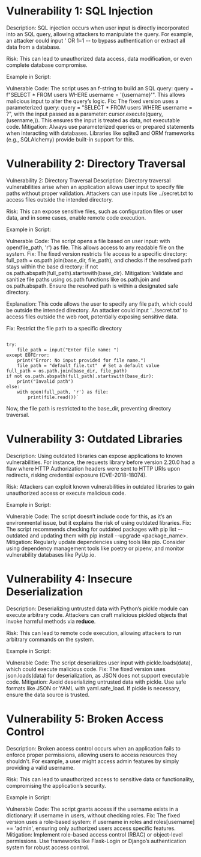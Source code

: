 # Vulnerability 1: SQL Injection
Description: SQL injection occurs when user input is directly incorporated into an SQL query, allowing attackers to manipulate the query. For example, an attacker could input ' OR 1=1 -- to bypass authentication or extract all data from a database.

Risk: This can lead to unauthorized data access, data modification, or even complete database compromise.

Example in Script:

Vulnerable Code: The script uses an f-string to build an SQL query: query = f"SELECT * FROM users WHERE username = '{username}'". This allows malicious input to alter the query’s logic.
Fix: The fixed version uses a parameterized query: query = "SELECT * FROM users WHERE username = ?", with the input passed as a parameter: cursor.execute(query, (username,)). This ensures the input is treated as data, not executable code.
Mitigation: Always use parameterized queries or prepared statements when interacting with databases. Libraries like sqlite3 and ORM frameworks (e.g., SQLAlchemy) provide built-in support for this.


# Vulnerability 2: Directory Traversal
Vulnerability 2: Directory Traversal
Description: Directory traversal vulnerabilities arise when an application allows user input to specify file paths without proper validation. Attackers can use inputs like ../secret.txt to access files outside the intended directory.

Risk: This can expose sensitive files, such as configuration files or user data, and in some cases, enable remote code execution.

Example in Script:

Vulnerable Code: The script opens a file based on user input: with open(file_path, 'r') as file. This allows access to any readable file on the system.
Fix: The fixed version restricts file access to a specific directory: full_path = os.path.join(base_dir, file_path), and checks if the resolved path stays within the base directory: if not os.path.abspath(full_path).startswith(base_dir).
Mitigation: Validate and sanitize file paths using os.path functions like os.path.join and os.path.abspath. Ensure the resolved path is within a designated safe directory.

Explanation:
This code allows the user to specify any file path, which could be outside the intended directory.
An attacker could input '../secret.txt' to access files outside the web root, potentially exposing sensitive data.

Fix:
Restrict the file path to a specific directory

```base_dir = r'C:\Users\kanjeng\Downloads'

try:
    file_path = input("Enter file name: ")
except EOFError:
    print("Error: No input provided for file name.")
    file_path = "default_file.txt"  # Set a default value
full_path = os.path.join(base_dir, file_path)
if not os.path.abspath(full_path).startswith(base_dir):
    print("Invalid path")
else:
    with open(full_path, 'r') as file:
        print(file.read())`
```
Now, the file path is restricted to the base_dir, preventing directory traversal.

# Vulnerability 3: Outdated Libraries
Description: Using outdated libraries can expose applications to known vulnerabilities. For instance, the requests library before version 2.20.0 had a flaw where HTTP Authorization headers were sent to HTTP URIs upon redirects, risking credential exposure (CVE-2018-18074).

Risk: Attackers can exploit known vulnerabilities in outdated libraries to gain unauthorized access or execute malicious code.

Example in Script:

Vulnerable Code: The script doesn’t include code for this, as it’s an environmental issue, but it explains the risk of using outdated libraries.
Fix: The script recommends checking for outdated packages with pip list --outdated and updating them with pip install --upgrade <package_name>.
Mitigation: Regularly update dependencies using tools like pip. Consider using dependency management tools like poetry or pipenv, and monitor vulnerability databases like PyUp.io.

# Vulnerability 4: Insecure Deserialization
Description: Deserializing untrusted data with Python’s pickle module can execute arbitrary code. Attackers can craft malicious pickled objects that invoke harmful methods via __reduce__.

Risk: This can lead to remote code execution, allowing attackers to run arbitrary commands on the system.

Example in Script:

Vulnerable Code: The script deserializes user input with pickle.loads(data), which could execute malicious code.
Fix: The fixed version uses json.loads(data) for deserialization, as JSON does not support executable code.
Mitigation: Avoid deserializing untrusted data with pickle. Use safe formats like JSON or YAML with yaml.safe_load. If pickle is necessary, ensure the data source is trusted.

# Vulnerability 5: Broken Access Control
Description: Broken access control occurs when an application fails to enforce proper permissions, allowing users to access resources they shouldn’t. For example, a user might access admin features by simply providing a valid username.

Risk: This can lead to unauthorized access to sensitive data or functionality, compromising the application’s security.

Example in Script:

Vulnerable Code: The script grants access if the username exists in a dictionary: if username in users, without checking roles.
Fix: The fixed version uses a role-based system: if username in roles and roles[username] == 'admin', ensuring only authorized users access specific features.
Mitigation: Implement role-based access control (RBAC) or object-level permissions. Use frameworks like Flask-Login or Django’s authentication system for robust access control.
